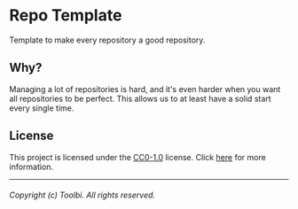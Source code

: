 # Repo Template

Template to make every repository a good repository.

## Why?

Managing a lot of repositories is hard, and it's even harder when you want all
repositories to be perfect. This allows us to at least have a solid start every
single time.

## License

This project is licensed under the
[CC0-1.0](https://github.com/nightalike/repo-template/blob/main/LICENSE)
license. Click
[here](https://github.com/nightalike/repo-template/blob/main/LICENSE) for more
information.

---

###### Copyright (c) Toolbi. All rights reserved.

